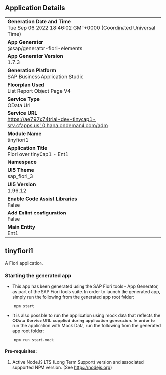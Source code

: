 ## Application Details
|               |
| ------------- |
|**Generation Date and Time**<br>Tue Sep 06 2022 18:46:02 GMT+0000 (Coordinated Universal Time)|
|**App Generator**<br>@sap/generator-fiori-elements|
|**App Generator Version**<br>1.7.3|
|**Generation Platform**<br>SAP Business Application Studio|
|**Floorplan Used**<br>List Report Object Page V4|
|**Service Type**<br>OData Url|
|**Service URL**<br>https://ae797c74trial-dev-tinycap1-srv.cfapps.us10.hana.ondemand.com/adm
|**Module Name**<br>tinyfiori1|
|**Application Title**<br>Fiori over tinyCap1 - Ent1|
|**Namespace**<br>|
|**UI5 Theme**<br>sap_fiori_3|
|**UI5 Version**<br>1.96.12|
|**Enable Code Assist Libraries**<br>False|
|**Add Eslint configuration**<br>False|
|**Main Entity**<br>Ent1|

## tinyfiori1

A Fiori application.

### Starting the generated app

-   This app has been generated using the SAP Fiori tools - App Generator, as part of the SAP Fiori tools suite.  In order to launch the generated app, simply run the following from the generated app root folder:

```
    npm start
```

- It is also possible to run the application using mock data that reflects the OData Service URL supplied during application generation.  In order to run the application with Mock Data, run the following from the generated app root folder:

```
    npm run start-mock
```

#### Pre-requisites:

1. Active NodeJS LTS (Long Term Support) version and associated supported NPM version.  (See https://nodejs.org)


